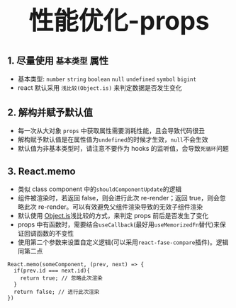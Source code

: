 # <center><h1>性能优化-props</h1></center>

## 1. 尽量使用 `基本类型` 属性

- 基本类型: `number` `string` `boolean` `null` `undefined` `symbol` `bigint`
- react 默认采用 `浅比较(Object.is)` 来判定数据是否发生变化

## 2. 解构并赋予默认值

- 每一次从大对象 `props` 中获取属性需要消耗性能，且会导致代码很丑
- 解构赋予默认值是在属性值为`undefined`的时候才生效，`null`不会生效
- 默认值为非基本类型时，请注意不要作为 hooks 的监听值，会导致`死循环`问题

## 3. React.memo

- 类似 class component 中的`shouldComponentUpdate`的逻辑
- 组件被渲染时，若返回 false，则会进行此次 re-render；返回 true，则会忽略此次 re-render。可以有效避免父组件渲染导致的无效子组件渲染
- 默认使用 [Object.is](https://developer.mozilla.org/zh-CN/docs/Web/JavaScript/Reference/Global_Objects/Object/is)浅比较的方式，来判定 props 前后是否发生了变化
- props 中有函数时，需要结合`useCallback`(最好用`useMemorizedFn`替代)来保证回调函数的不变性
- 使用第二个参数来设置自定义逻辑(可以采用`react-fase-compare`插件)。逻辑同第二点

```
React.memo(someComponent, (prev, next) => {
  if(prev.id === next.id){
    return true; // 忽略此次渲染
  }
  return false; // 进行此次渲染
})
```
